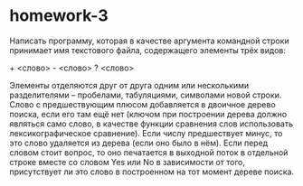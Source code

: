 # homework-3
Написать программу, которая в качестве аргумента командной строки принимает имя текстового файла, содержащего элементы трёх видов:

\+ <слово>
\- <слово>
\? <слово>

Элементы отделяются друг от друга одним или несколькими разделителями – пробелами, табуляциями, символами новой строки.
Слово с предшествующим плюсом добавляется в двоичное дерево поиска, если его там ещё нет (ключом при построении дерева должно являться само слово, в качестве функции сравнения слов использовать лексикографическое сравнение). Если числу предшествует минус, то это слово удаляется из дерева (если оно было в нём). Если перед словом стоит вопрос, то оно печатается в выходной поток в отдельной строке вместе со словом Yes или No в зависимости от того, присутствует ли это слово в построенном на тот момент дереве поиска.
